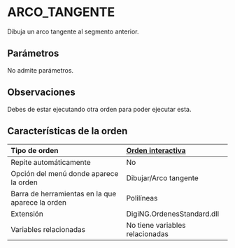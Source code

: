 # ARCO\_TANGENTE

Dibuja un arco tangente al segmento anterior.

## Parámetros

No admite parámetros.

## Observaciones

Debes de estar ejecutando otra orden para poder ejecutar esta.

## Características de la orden

| Tipo de orden | [Orden interactiva]() |
| :--- | :--- |
| Repite automáticamente | No |
| Opción del menú donde aparece la orden | Dibujar/Arco tangente |
| Barra de herramientas en la que aparece la orden | Polilíneas |
| Extensión | DigiNG.OrdenesStandard.dll |
| Variables relacionadas | No tiene variables relacionadas |

